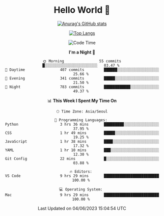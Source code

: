 <div align="center">

# Hello World 👋

[![Anurag's GitHub stats](https://github-readme-stats.vercel.app/api?username=taeho0888&show_icons=true&theme=dracula)](https://github.com/anuraghazra/github-readme-stats)

[![Top Langs](https://github-readme-stats.vercel.app/api/top-langs/?username=taeho0888&theme=dracula)](https://github.com/anuraghazra/github-readme-stats)
<!--
**taeho0888/taeho0888** is a ✨ _special_ ✨ repository because its `README.md` (this file) appears on your GitHub profile.

<!--START_SECTION:waka-->
![Code Time](http://img.shields.io/badge/Code%20Time-81%20hrs%2015%20mins-blue)

**I'm a Night 🦉** 

```text
🌞 Morning                55 commits          █░░░░░░░░░░░░░░░░░░░░░░░░   03.47 % 
🌆 Daytime                407 commits         ██████░░░░░░░░░░░░░░░░░░░   25.66 % 
🌃 Evening                341 commits         █████░░░░░░░░░░░░░░░░░░░░   21.50 % 
🌙 Night                  783 commits         ████████████░░░░░░░░░░░░░   49.37 % 
```


📊 **This Week I Spent My Time On** 

```text
🕑︎ Time Zone: Asia/Seoul

💬 Programming Languages: 
Python                   3 hrs 36 mins       █████████░░░░░░░░░░░░░░░░   37.95 % 
CSS                      1 hr 49 mins        █████░░░░░░░░░░░░░░░░░░░░   19.25 % 
JavaScript               1 hr 38 mins        ████░░░░░░░░░░░░░░░░░░░░░   17.32 % 
YAML                     1 hr 10 mins        ███░░░░░░░░░░░░░░░░░░░░░░   12.30 % 
Git Config               22 mins             █░░░░░░░░░░░░░░░░░░░░░░░░   03.88 % 

🔥 Editors: 
VS Code                  9 hrs 29 mins       █████████████████████████   100.00 % 

💻 Operating System: 
Mac                      9 hrs 29 mins       █████████████████████████   100.00 % 
```


 Last Updated on 04/06/2023 15:04:54 UTC
<!--END_SECTION:waka-->
</div>

